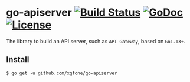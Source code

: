 # go-apiserver [![Build Status](https://github.com/xgfone/go-apiserver/actions/workflows/go.yml/badge.svg)](https://github.com/xgfone/go-apiserver/actions/workflows/go.yml) [![GoDoc](https://pkg.go.dev/badge/github.com/xgfone/go-apiserver)](https://pkg.go.dev/github.com/xgfone/go-apiserver) [![License](https://img.shields.io/badge/License-Apache%202.0-blue.svg?style=flat-square)](https://raw.githubusercontent.com/xgfone/go-apiserver/master/LICENSE)

The library to build an API server, such as `API Gateway`, based on `Go1.13+`.


## Install
```shell
$ go get -u github.com/xgfone/go-apiserver
```
